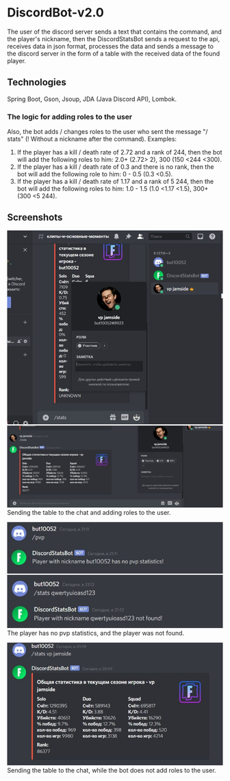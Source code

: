 # DiscordBot-v2.0
The user of the discord server sends a text that contains the command, and the player's nickname, then the DiscordStatsBot sends a request to the api, receives data in json format, processes the data and sends a message to the discord server in the form of a table with the received data of the found player.

## Technologies 
Spring Boot, Gson, Jsoup, JDA (Java Discord API), Lombok.

### The logic for adding roles to the user
Also, the bot adds / changes roles to the user who sent the message "/ stats" (! Without a nickname after the command).
Examples:
1. If the player has a kill / death rate of 2.72 and a rank of 244, then the bot will add the following roles to him: 2.0+ (2.72> 2), 300 (150 <244 <300).
2. If the player has a kill / death rate of 0.3 and there is no rank, then the bot will add the following role to him: 0 - 0.5 (0.3 <0.5).
3. If the player has a kill / death rate of 1.17 and a rank of 5 244, then the bot will add the following roles to him: 1.0 - 1.5 (1.0 <1.17 <1.5), 300+ (300 <5 244).
## Screenshots

![](screenshots/8.jpg)
![](screenshots/9.jpg)
Sending the table to the chat and adding roles to the user.

![](screenshots/3.jpg)
![](screenshots/5.jpg)
The player has no pvp statistics, and the player was not found.

![](screenshots/2.jpg)
Sending the table to the chat, while the bot does not add roles to the user.